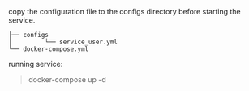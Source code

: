 
copy the configuration file to the configs directory before starting the service.

```
├── configs
│         └── service_user.yml
└── docker-compose.yml
```

running service:

> docker-compose up -d
